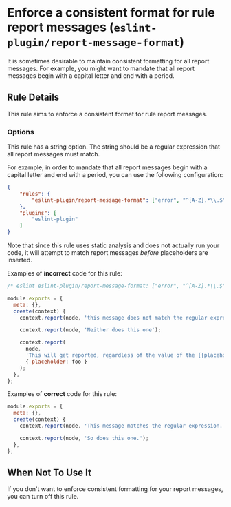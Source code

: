 # Enforce a consistent format for rule report messages (`eslint-plugin/report-message-format`)

<!-- end auto-generated rule header -->

It is sometimes desirable to maintain consistent formatting for all report messages. For example, you might want to mandate that all report messages begin with a capital letter and end with a period.

## Rule Details

This rule aims to enforce a consistent format for rule report messages.

### Options

This rule has a string option. The string should be a regular expression that all report messages must match.

For example, in order to mandate that all report messages begin with a capital letter and end with a period, you can use the following configuration:

```json
{
    "rules": {
        "eslint-plugin/report-message-format": ["error", "^[A-Z].*\\.$"]
    },
    "plugins": [
        "eslint-plugin"
    ]
}
```

Note that since this rule uses static analysis and does not actually run your code, it will attempt to match report messages *before* placeholders are inserted.

Examples of **incorrect** code for this rule:

```js
/* eslint eslint-plugin/report-message-format: ["error", "^[A-Z].*\\.$"] */

module.exports = {
  meta: {},
  create(context) {
    context.report(node, 'this message does not match the regular expression.');

    context.report(node, 'Neither does this one');

    context.report(
      node,
      'This will get reported, regardless of the value of the {{placeholder}}',
      { placeholder: foo }
    );
  },
};
```

Examples of **correct** code for this rule:

```js
module.exports = {
  meta: {},
  create(context) {
    context.report(node, 'This message matches the regular expression.');

    context.report(node, 'So does this one.');
  },
};
```

## When Not To Use It

If you don't want to enforce consistent formatting for your report messages, you can turn off this rule.

